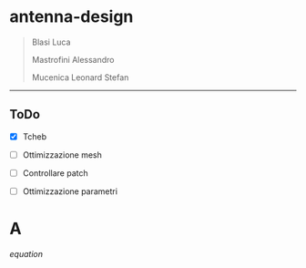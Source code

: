 # antenna-design

> Blasi Luca
> 
> Mastrofini Alessandro
> 
> Mucenica Leonard Stefan
---

## ToDo

- [x] Tcheb
- [ ] Ottimizzazione mesh 
- [ ] Controllare patch
- [ ] Ottimizzazione parametri 


# A

$equation$
